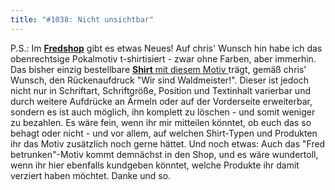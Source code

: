 ```yaml
---
title: "#1038: Nicht unsichtbar"
---
```


P.S.: 
Im <a href="http://fredshop.spreadshirt.net/de/DE/Shop"><strong>Fredshop</strong></a> gibt es etwas Neues! Auf chris' Wunsch hin habe ich das obenrechtsige Pokalmotiv t-shirtisiert - zwar ohne Farben, aber immerhin. 
Das bisher einzig bestellbare <a href="http://fredshop.spreadshirt.net/de/DE/Shop/Article/Index/article/Pokalfred-mit-Rueckenschrift-7112750"><strong>Shirt</strong> mit diesem Motiv </a>trägt, gemäß chris' Wunsch, den Rückenaufdruck "Wir sind Waldmeister!". Dieser ist jedoch nicht nur in Schriftart, Schriftgröße, Position und Textinhalt varierbar und durch weitere Aufdrücke an Ärmeln oder auf der Vorderseite erweiterbar, sondern es ist auch möglich, ihn komplett zu löschen - und somit weniger zu bezahlen.
Es wäre fein, wenn ihr mir mitteilen könntet, ob euch das so behagt oder nicht - und vor allem, auf welchen Shirt-Typen und Produkten ihr das Motiv zusätzlich noch gerne hättet. 
Und noch etwas: Auch das "Fred betrunken"-Motiv kommt demnächst in den Shop, und es wäre wundertoll, wenn ihr hier ebenfalls kundgeben könntet, welche Produkte ihr damit verziert haben möchtet.
Danke und so.

